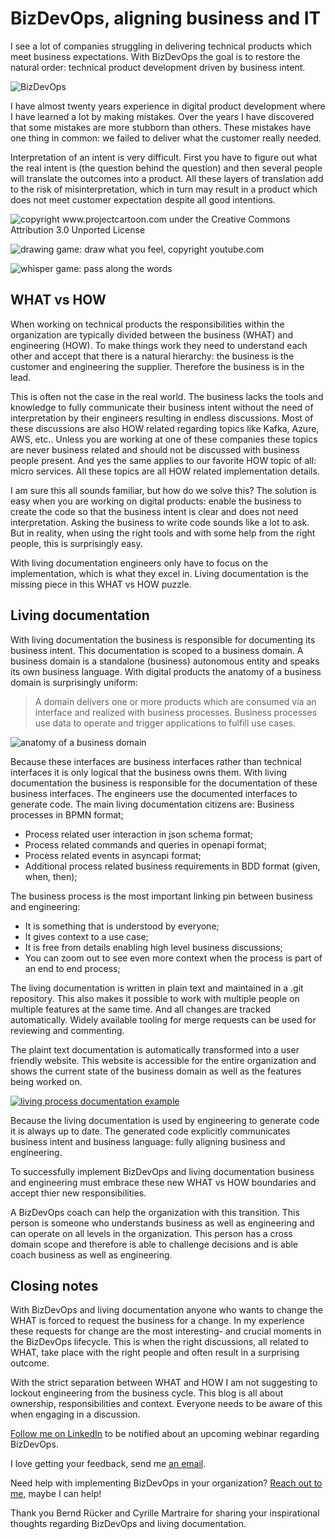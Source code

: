# BizDevOps, aligning business and IT

I see a lot of companies struggling in delivering technical products which meet business expectations. With BizDevOps the goal is to restore the natural order: technical product development driven by business intent.

![BizDevOps](./bizdevops.png?align=center)

I have almost twenty years experience in digital product development where I have learned a lot by making mistakes. Over the years I have discovered that some mistakes are more stubborn than others. These mistakes have one thing in common: we failed to deliver what the customer really needed.

Interpretation of an intent is very difficult. First you have to figure out what the real intent is (the question behind the question) and then several people will translate the outcomes into a product. All these layers of translation add to the risk of misinterpretation, which in turn may result in a product which does not meet customer expectation despite all good intentions.

![copyright www.projectcartoon.com under the Creative Commons Attribution 3.0 Unported License](./projectcartoon.compdf.png?align=center)

![drawing game: draw what you feel, copyright youtube.com](./drawing-game-2.png)

![whisper game: pass along the words](./whisper-game.png)


## WHAT vs HOW

When working on technical products the responsibilities within the organization are typically divided between the business (WHAT) and engineering (HOW). To make things work they need to understand each other and accept that there is a natural hierarchy: the business is the customer and engineering the supplier. Therefore the business is in the lead.

This is often not the case in the real world. The business lacks the tools and knowledge to fully communicate their business intent without the need of interpretation by their engineers resulting in endless discussions. Most of these discussions are also HOW related regarding topics like Kafka, Azure, AWS, etc.. Unless you are working at one of these companies these topics are never business related and should not be discussed with business people present. And yes the same applies to our favorite HOW topic of all:  micro services. All these topics are all HOW related implementation details.

I am sure this all sounds familiar, but how do we solve this? The solution is easy when you are working on digital products: enable the business to create the code so that the business intent is clear and does not need interpretation. Asking the business to write code sounds like a lot to ask. But in reality, when using the right tools and with some help from the right people, this is surprisingly easy.

With living documentation engineers only have to focus on the implementation, which is what they excel in. Living documentation is the missing piece in this WHAT vs HOW puzzle.

## Living documentation

With living documentation the business is responsible for documenting its business intent. This documentation is scoped to a business domain. A business domain is a standalone (business) autonomous entity and speaks its own business language. With digital products the anatomy of a business domain is surprisingly uniform:

> A domain delivers one or more products which are consumed via an interface and realized with business processes. Business processes use data to operate and trigger applications to fulfill use cases.

![anatomy of a business domain](./business-domain.svg?align=right)

Because these interfaces are business interfaces rather than technical interfaces it is only logical that the business owns them. With living documentation the business is responsible for the documentation of these business interfaces. The engineers use the documented interfaces to generate code. The main living documentation citizens are:
Business processes  in BPMN format;

* Process related user interaction in json schema format;
* Process related commands and queries in openapi format;
* Process related events in asyncapi format;
* Additional process related business requirements in BDD format (given, when, then);

The business process is the most important linking pin between business and engineering:

* It is something that is understood by everyone;
* It gives context to a use case;
* It is free from details enabling high level business discussions;
* You can zoom out to see even more context when the process is part of an end to end process;

The living documentation is written in plain text and maintained in a .git repository. This also makes it possible to work with multiple people on multiple features at the same time. And all changes are tracked automatically. Widely available tooling for merge requests can be used for reviewing and commenting.

The plaint text documentation is automatically transformed into a user friendly website. This website is accessible for the entire organization and shows the current state of the business domain as well as the features being worked on.

[![living process documentation example](./living-documentation.png)](./living-documentation.html)

Because the living documentation is used by engineering to generate code it is always up to date. The generated code explicitly communicates business intent and business language: fully aligning business and engineering.

To successfully implement BizDevOps and living documentation business and engineering must embrace these new WHAT vs HOW boundaries and accept thier new responsibilities.

A BizDevOps coach can help the organization with this transition. This person is someone who understands business as well as engineering and can operate on all levels in the organization. This person has a cross domain scope and therefore is able to challenge decisions and is able coach business as well as engineering.

## Closing notes

With BizDevOps and living documentation anyone who wants to change the WHAT is forced to request the business for a change. In my experience these requests for change are the most interesting- and crucial moments in the BizDevOps lifecycle. This is when the right discussions, all related to WHAT, take place with the right people and often result in a surprising outcome.

With the strict separation between WHAT and HOW I am not suggesting to lockout engineering from the business cycle. This blog is all about ownership, responsibilities and context. Everyone needs to be aware of this when engaging in a discussion.

[Follow me on LinkedIn](https://www.linkedin.com/in/arjan-geertsema-051ab66/) to be notified about an upcoming webinar regarding BizDevOps.

I love getting your feedback, send me [an email](mailto:arjan@synion.nl).

Need help with implementing BizDevOps in your organization? [Reach out to me](mailto:arjan@synion.nl), maybe I can help!

Thank you Bernd Rücker and Cyrille Martraire for sharing your inspirational thoughts regarding BizDevOps and living documentation.